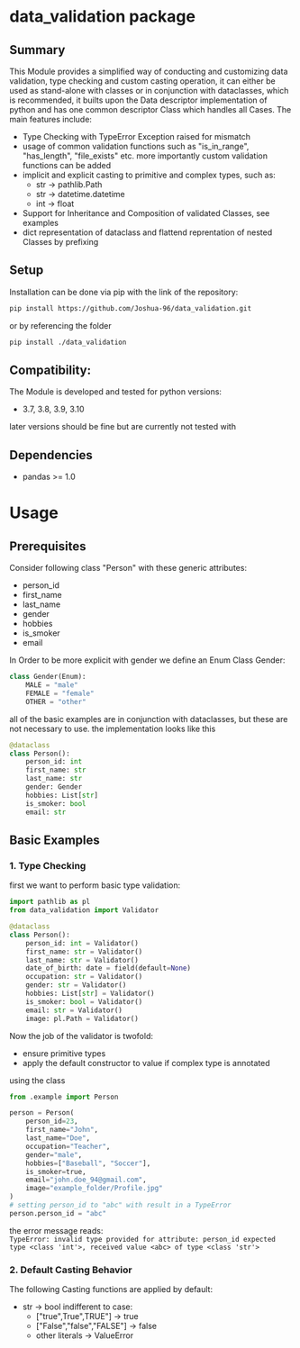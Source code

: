 # data_validation package 

## Summary
This Module provides a simplified way of conducting and customizing data validation, type checking and custom casting operation,
it can either be used as stand-alone with classes or in conjunction with dataclasses, which is recommended, it builts upon the Data descriptor implementation of python and has one common descriptor Class which handles all Cases.
The main features include:
- Type Checking with TypeError Exception raised for mismatch
- usage of common validation functions such as "is_in_range", "has_length", "file_exists" etc. more importantly custom validation functions can be added
- implicit and explicit casting to primitive and complex types, such as:
    - str -> pathlib.Path
    - str -> datetime.datetime
    - int -> float
- Support for Inheritance and Composition of validated Classes, see examples
- dict representation of dataclass and flattend reprentation of nested Classes by   prefixing

## Setup 
Installation can be done via pip with the link of the repository:

```sh
pip install https://github.com/Joshua-96/data_validation.git
```
or by referencing the folder
```sh
pip install ./data_validation
```

## Compatibility:
The Module is developed and tested for python versions:
- 3.7, 3.8, 3.9, 3.10

later versions should be fine but are currently not tested with 

## Dependencies
- pandas >= 1.0

# Usage
## Prerequisites
Consider following class "Person" with these generic attributes:
-   person_id
- first_name
- last_name
- gender
- hobbies
- is_smoker
- email

In Order to be more explicit with gender we define an Enum Class Gender:

``` python
class Gender(Enum):
    MALE = "male"
    FEMALE = "female"
    OTHER = "other"
```

all of the basic examples are in conjunction with dataclasses, but these are not necessary to use.
the implementation looks like this

``` python
@dataclass
class Person():
    person_id: int
    first_name: str
    last_name: str
    gender: Gender
    hobbies: List[str]
    is_smoker: bool
    email: str
```

## Basic Examples
### 1. Type Checking
    

first we want to perform basic type validation: 


``` python
import pathlib as pl
from data_validation import Validator

@dataclass
class Person():
    person_id: int = Validator()
    first_name: str = Validator()
    last_name: str = Validator()
    date_of_birth: date = field(default=None) 
    occupation: str = Validator()
    gender: str = Validator()
    hobbies: List[str] = Validator()
    is_smoker: bool = Validator()
    email: str = Validator()
    image: pl.Path = Validator()
```
Now the job of the validator is twofold:
- ensure primitive types
- apply the default constructor to value if complex type is annotated

using the class 

``` python
from .example import Person

person = Person(
    person_id=23,
    first_name="John",
    last_name="Doe",
    occupation="Teacher",
    gender="male",
    hobbies=["Baseball", "Soccer"],
    is_smoker=true,
    email="john.doe_94@gmail.com",
    image="example_folder/Profile.jpg"
)
# setting person_id to "abc" with result in a TypeError
person.person_id = "abc"
```
the error message reads:\
``TypeError: invalid type provided for attribute: person_id
  expected type <class 'int'>, received value
  <abc> of type <class 'str'>``

### 2. Default Casting Behavior
The following Casting functions are applied by default:
- str -> bool indifferent to case:
    - ["true",True",TRUE"] -> true
    - ["False","false","FALSE"] -> false
    - other literals -> ValueError
